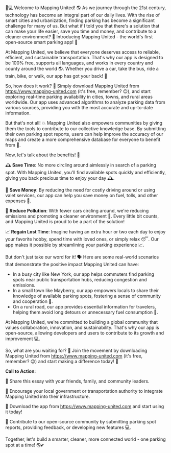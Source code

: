 🚗💻 Welcome to Mapping United! 🌎 As we journey through the 21st century, technology has become an integral part of our daily lives. With the rise of smart cities and urbanization, finding parking has become a significant challenge for many of us. But what if I told you that there's a solution that can make your life easier, save you time and money, and contribute to a cleaner environment? 🌟 Introducing Mapping United - the world's first open-source smart parking app! 📲

At Mapping United, we believe that everyone deserves access to reliable, efficient, and sustainable transportation. That's why our app is designed to be 100% free, supports all languages, and works in every country and county around the world 🌎. Whether you drive a car, take the bus, ride a train, bike, or walk, our app has got your back! 👋

So, how does it work? 🤔 Simply download Mapping United from https://www.mapping-united.com (it's free, remember? 😉), and start exploring real-time parking availability in cities, towns, and rural areas worldwide. Our app uses advanced algorithms to analyze parking data from various sources, providing you with the most accurate and up-to-date information.

But that's not all! 💥 Mapping United also empowers communities by giving them the tools to contribute to our collective knowledge base. By submitting their own parking spot reports, users can help improve the accuracy of our maps and create a more comprehensive database for everyone to benefit from 🤝.

Now, let's talk about the benefits! 🎉

🕰️ **Save Time**: No more circling around aimlessly in search of a parking spot. With Mapping United, you'll find available spots quickly and efficiently, giving you back precious time to enjoy your day 🕰️.

💸 **Save Money**: By reducing the need for costly driving around or using valet services, our app can help you save money on fuel, tolls, and other expenses 💸.

🌟 **Reduce Pollution**: With fewer cars circling around, we're reducing emissions and promoting a cleaner environment 🌟. Every little bit counts, and Mapping United is proud to be a part of the solution!

📈 **Regain Lost Time**: Imagine having an extra hour or two each day to enjoy your favorite hobby, spend time with loved ones, or simply relax 😴. Our app makes it possible by streamlining your parking experience 📈.

But don't just take our word for it! 🗣️ Here are some real-world scenarios that demonstrate the positive impact Mapping United can have:

* In a busy city like New York, our app helps commuters find parking spots near public transportation hubs, reducing congestion and emissions.
* In a small town like Mayberry, our app empowers locals to share their knowledge of available parking spots, fostering a sense of community and cooperation 🤝.
* On a rural road, our app provides essential information for travelers, helping them avoid long detours or unnecessary fuel consumption 🚗.

At Mapping United, we're committed to building a global community that values collaboration, innovation, and sustainability. That's why our app is open-source, allowing developers and users to contribute to its growth and improvement 💻.

So, what are you waiting for? 🤔 Join the movement by downloading Mapping United from https://www.mapping-united.com (it's free, remember? 😉) and start making a difference today! 🌟

**Call to Action:**

📨 Share this essay with your friends, family, and community leaders.

💬 Encourage your local government or transportation authority to integrate Mapping United into their infrastructure.

📲 Download the app from https://www.mapping-united.com and start using it today!

🤝 Contribute to our open-source community by submitting parking spot reports, providing feedback, or developing new features 💻.

Together, let's build a smarter, cleaner, more connected world - one parking spot at a time! 🌎💕